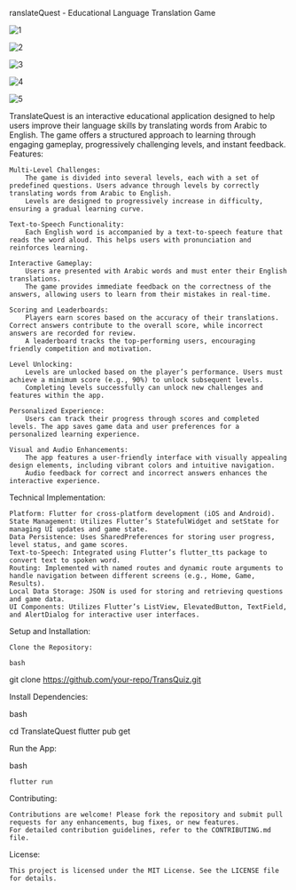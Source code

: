 ranslateQuest - Educational Language Translation Game



![1](https://github.com/user-attachments/assets/eec5f80a-479f-4ca6-9bc6-ee416984fb87)



![2](https://github.com/user-attachments/assets/214cae0c-0b83-4f33-95c4-fa2ef21399d7)




![3](https://github.com/user-attachments/assets/2cc837c4-89ed-4bc5-9672-f0e152bb0ef8)



![4](https://github.com/user-attachments/assets/230bef5e-b4d9-4ce1-8abc-89f2fdb9acfd)




![5](https://github.com/user-attachments/assets/7c3d1c46-df7e-4ccf-b6ab-bec8f6752cda)


TranslateQuest is an interactive educational application designed to help users improve their language skills by translating words from Arabic to English. The game offers a structured approach to learning through engaging gameplay, progressively challenging levels, and instant feedback.
Features:

    Multi-Level Challenges:
        The game is divided into several levels, each with a set of predefined questions. Users advance through levels by correctly translating words from Arabic to English.
        Levels are designed to progressively increase in difficulty, ensuring a gradual learning curve.

    Text-to-Speech Functionality:
        Each English word is accompanied by a text-to-speech feature that reads the word aloud. This helps users with pronunciation and reinforces learning.

    Interactive Gameplay:
        Users are presented with Arabic words and must enter their English translations.
        The game provides immediate feedback on the correctness of the answers, allowing users to learn from their mistakes in real-time.

    Scoring and Leaderboards:
        Players earn scores based on the accuracy of their translations. Correct answers contribute to the overall score, while incorrect answers are recorded for review.
        A leaderboard tracks the top-performing users, encouraging friendly competition and motivation.

    Level Unlocking:
        Levels are unlocked based on the player’s performance. Users must achieve a minimum score (e.g., 90%) to unlock subsequent levels.
        Completing levels successfully can unlock new challenges and features within the app.

    Personalized Experience:
        Users can track their progress through scores and completed levels. The app saves game data and user preferences for a personalized learning experience.

    Visual and Audio Enhancements:
        The app features a user-friendly interface with visually appealing design elements, including vibrant colors and intuitive navigation.
        Audio feedback for correct and incorrect answers enhances the interactive experience.

Technical Implementation:

    Platform: Flutter for cross-platform development (iOS and Android).
    State Management: Utilizes Flutter’s StatefulWidget and setState for managing UI updates and game state.
    Data Persistence: Uses SharedPreferences for storing user progress, level status, and game scores.
    Text-to-Speech: Integrated using Flutter’s flutter_tts package to convert text to spoken word.
    Routing: Implemented with named routes and dynamic route arguments to handle navigation between different screens (e.g., Home, Game, Results).
    Local Data Storage: JSON is used for storing and retrieving questions and game data.
    UI Components: Utilizes Flutter’s ListView, ElevatedButton, TextField, and AlertDialog for interactive user interfaces.

Setup and Installation:

    Clone the Repository:

    bash

git clone https://github.com/your-repo/TransQuiz.git



Install Dependencies:

bash

cd TranslateQuest
flutter pub get

Run the App:

bash

    flutter run

Contributing:

    Contributions are welcome! Please fork the repository and submit pull requests for any enhancements, bug fixes, or new features.
    For detailed contribution guidelines, refer to the CONTRIBUTING.md file.

License:

    This project is licensed under the MIT License. See the LICENSE file for details.
